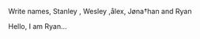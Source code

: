 <html>
  <p>Write names, Stanley , Wesley ,ålex, Jøna†han and Ryan</p>
 
 
 
 
 
 <p>Hello, I am Ryan...</p>
</html>
